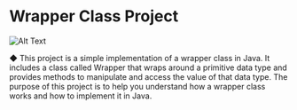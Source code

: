 # Wrapper Class Project

![Alt Text](https://i0.wp.com/www.worldofitech.com/wp-content/uploads/2020/12/Java-Wrapper-Class.png?w=748&ssl=1)

**◆** This project is a simple implementation of a wrapper class in Java. It includes a class called Wrapper that wraps around a primitive data type and provides methods to manipulate and access the value of that data type. The purpose of this project is to help you understand how a wrapper class works and how to implement it in Java.
